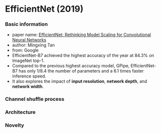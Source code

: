 # EfficientNet (2019)
### Basic information
- paper name: [EfficientNet: Rethinking Model Scaling for Convolutional Neural Networks](https://arxiv.org/abs/1905.11946)
- author: Mingxing Tan
- from: Google
- EfficientNet-B7 achieved the highest accuracy of the year at 84.3% on ImageNet top-1. 
- Compared to the previous highest accuracy model, GPipe, EfficientNet-B7 has only 1/8.4 the number of parameters and a 6.1 times faster inference speed.
- It also explores the impact of **input resolution**, **network depth**, and **network width**.

### Channel shuffle process

### Architecture

### Novelty

